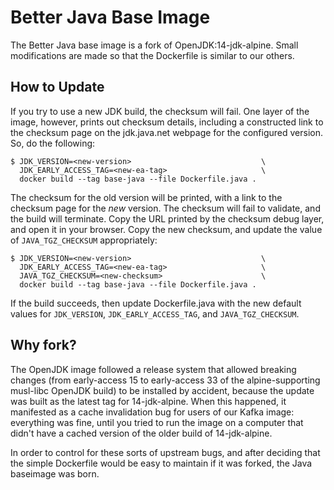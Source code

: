 Better Java Base Image
======================

The Better Java base image is a fork of OpenJDK:14-jdk-alpine. Small
modifications are made so that the Dockerfile is similar to our others.

How to Update
-------------

If you try to use a new JDK build, the checksum will fail. One layer of
the image, however, prints out checksum details, including a constructed
link to the checksum page on the jdk.java.net webpage for the configured
version. So, do the following:

```
$ JDK_VERSION=<new-version>                             \
  JDK_EARLY_ACCESS_TAG=<new-ea-tag>                     \
  docker build --tag base-java --file Dockerfile.java .
```

The checksum for the old version will be printed, with a link to the
checksum page for the _new_ version. The checksum will fail to validate,
and the build will terminate. Copy the URL printed by the checksum debug
layer, and open it in your browser. Copy the new checksum, and update the
value of `JAVA_TGZ_CHECKSUM` appropriately:

```
$ JDK_VERSION=<new-version>                             \
  JDK_EARLY_ACCESS_TAG=<new-ea-tag>                     \
  JAVA_TGZ_CHECKSUM=<new-checksum>                      \
  docker build --tag base-java --file Dockerfile.java .
```

If the build succeeds, then update Dockerfile.java with the new default
values for `JDK_VERSION`, `JDK_EARLY_ACCESS_TAG`, and `JAVA_TGZ_CHECKSUM`.

Why fork?
---------

The OpenJDK image followed a release system that allowed breaking changes
(from early-access 15 to early-access 33 of the alpine-supporting
musl-libc OpenJDK build) to be installed by accident, because the update
was built as the latest tag for 14-jdk-alpine. When this happened, it
manifested as a cache invalidation bug for users of our Kafka image:
everything was fine, until you tried to run the image on a computer that
didn't have a cached version of the older build of 14-jdk-alpine.

In order to control for these sorts of upstream bugs, and after deciding
that the simple Dockerfile would be easy to maintain if it was forked, the
Java baseimage was born.
